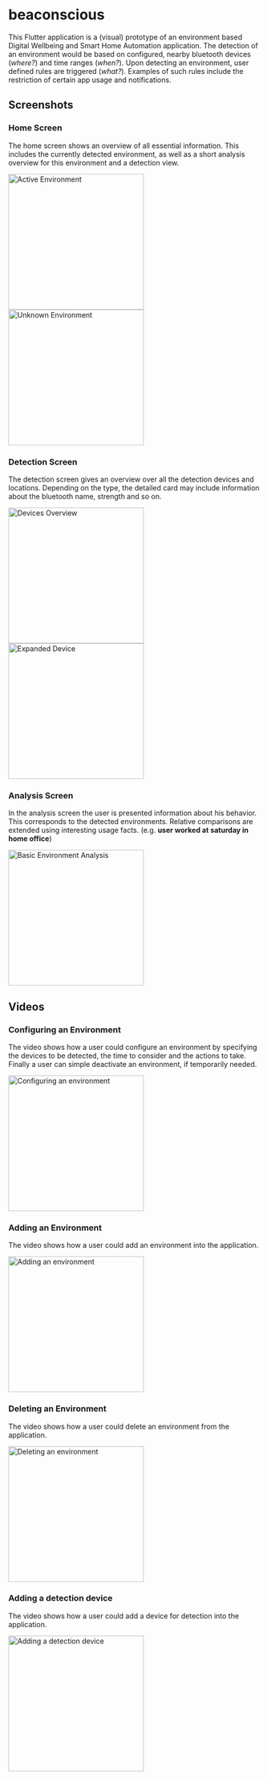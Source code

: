 # beaconscious

This Flutter application is a (visual) prototype of an environment based Digital Wellbeing and Smart Home Automation application. The detection of an environment would be based on configured, nearby bluetooth devices (_where?_) and time ranges (_when?_). Upon detecting an environment, user defined rules are triggered (_what?_). Examples of such rules include the restriction of certain app usage and notifications.

## Screenshots

### Home Screen

The home screen shows an overview of all essential information. This includes the currently detected environment, as well as a short analysis overview for this environment and a detection view.

<img alt="Active Environment" src="res/screen_home.png" style="width:270px">
<img alt="Unknown Environment" src="res/screen_home_unknown.png" style="width:270px">

### Detection Screen

The detection screen gives an overview over all the detection devices and locations. Depending on the type, the detailed card may include information about the bluetooth name, strength and so on.

<img alt="Devices Overview" src="res/screen_detection_general.png" style="width:270px">
<img alt="Expanded Device" src="res/screen_detection.png" style="width:270px">

### Analysis Screen

In the analysis screen the user is presented information about his behavior. This corresponds to the detected environments. Relative comparisons are extended using interesting usage facts. (e.g. **user worked at saturday in home office**)

<img alt="Basic Environment Analysis" src="res/screen_overview.png" style="width:270px">

## Videos

### Configuring an Environment

The video shows how a user could configure an environment by specifying the devices to be detected, the time to consider and the actions to take. Finally a user can simple deactivate an environment, if temporarily needed.

<img alt="Configuring an environment" src="res/env_configure.gif" style="width:270px">

### Adding an Environment

The video shows how a user could add an environment into the application.

<img alt="Adding an environment" src="res/env_add.gif" style="width:270px">

### Deleting an Environment

The video shows how a user could delete an environment from the application.

<img alt="Deleting an environment" src="res/env_delete.gif" style="width:270px">

### Adding a detection device

The video shows how a user could add a device for detection into the application.

<img alt="Adding a detection device" src="res/dev_add.gif" style="width:270px">

